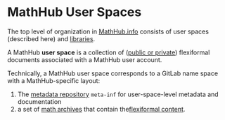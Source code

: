 # MathHub User Spaces

The top level of organization in [MathHub.info](https://mathhub.info) consists of user spaces (described here) and [libraries](libraries).

A MathHub **user space** is a collection of ([public or private](ip)) flexiformal documents associated with a MathHub user account.

Technically, a MathHub user space corresponds to a GitLab name space with a MathHub-specific layout:

1.  The [metadata repository](metadata) `meta-inf` for user-space-level metadata and documentation
2.  a set of [math archives](math-archives) that contain the[flexiformal content](FlexiForms).
